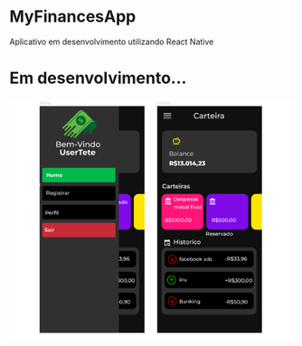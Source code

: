 # MyFinancesApp
Aplicativo em desenvolvimento utilizando React Native

<h1>Em desenvolvimento...</h1>


<img src="https://github.com/fabricio-26/MyFinancesApp/blob/main/src/assets/Readme/Readme.png">




